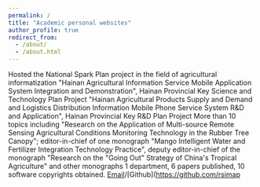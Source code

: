 ```yaml
---
permalink: /
title: "Academic personal websites"
author_profile: true
redirect_from: 
  - /about/
  - /about.html
---
```


Hosted the National Spark Plan project in the field of agricultural informatization "Hainan Agricultural Information Service Mobile Application System Integration and Demonstration", Hainan Provincial Key Science and Technology Plan Project "Hainan Agricultural Products Supply and Demand and Logistics Distribution Information Mobile Phone Service System R&D and Application", Hainan Provincial Key R&D Plan Project More than 10 topics including "Research on the Application of Multi-source Remote Sensing Agricultural Conditions Monitoring Technology in the Rubber Tree Canopy"; editor-in-chief of one monograph "Mango Intelligent Water and Fertilizer Integration Technology Practice", deputy editor-in-chief of the monograph "Research on the "Going Out" Strategy of China's Tropical Agriculture" and other monographs 1 department, 6 papers published, 10 software copyrights obtained.
[Email](mailto:XX@stu.pku.edu.cn)/[Github](https://github.com/rsimap
